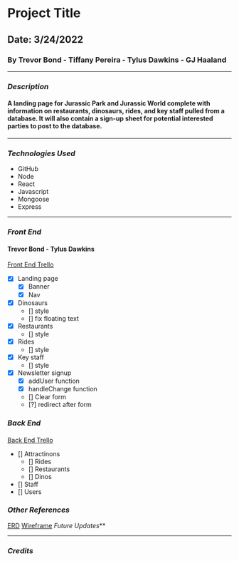 # Project Title
## Date: 3/24/2022
### By Trevor Bond - Tiffany Pereira - Tylus Dawkins - GJ Haaland
***
### ***Description***
#### A landing page for Jurassic Park and Jurassic World complete with information on restaurants, dinosaurs, rides, and key staff pulled from a database. It will also contain a sign-up sheet for potential interested parties to post to the database.  
***
### ***Technologies Used***
* GitHub
* Node
* React
* Javascript
* Mongoose
* Express
***
### ***Front End***
#### Trevor Bond - Tylus Dawkins
[Front End Trello](https://trello.com/b/rtxEhZqg/jurassic-park-front-end)
- [x] Landing page
    - [x] Banner
    - [x] Nav
- [x] Dinosaurs
    - [] style
    - [] fix floating text
- [x] Restaurants
    - [] style 
- [x] Rides
    - [] style
- [x] Key staff
    - [] style
- [x] Newsletter signup
    - [x] addUser function
    - [x] handleChange function
    - [] Clear form
    - [?] redirect after form
### ***Back End***
####
[Back End Trello](https://trello.com/b/IqmrVGGb/jurassic-park)    
- [] Attractinons
    - [] Rides
    - [] Restaurants
    - [] Dinos
- [] Staff
- [] Users
### ***Other References***
[ERD]() [Wireframe](https://miro.com/app/board/uXjVOCrY0tw=/)
*Future Updates***
***
### ***Credits***
